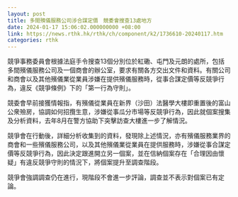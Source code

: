 ```yaml
---
layout: post
title: 多間殯儀服務公司涉合謀定價　競委會搜查13處地方
date: 2024-01-17 15:06:02.000000000 +08:00
link: https://news.rthk.hk/rthk/ch/component/k2/1736610-20240117.htm
categories: rthk
---
```


競爭事務委員會根據法庭手令搜查13個分別位於紅磡、屯門及元朗的處所，包括多間殯儀服務公司及一個商會的辦公室，要求有關各方交出文件和資料。有關公司和商會以及其他殯儀業從業員涉嫌在提供殯儀服務時，從事合謀定價等反競爭行為，違反《競爭條例》下的「第一行為守則」。

競委會早前接獲情報指，有殯儀從業員在新界（沙田）法醫學大樓即重置後的富山公衆殮房，協調如何招攬生意，涉嫌從事瓜分市場等反競爭行為，因此就個案搜集及分析資料，去年8月在警方協助下突擊訪查大樓進一步了解情況。

競爭會在行動後，詳細分析收集到的資料，發現除上述情況，亦有殯儀服務業界的商會和一些殯儀服務公司，以及其他殯儀業從業員在提供服務時，涉嫌從事合謀定價等反競爭行為，因此決定跟進開立另一個案，並在信納個案存在「合理因由懷疑」有違反競爭守則的情況下，將個案提升至調查階段。

競爭會強調調查仍在進行，現階段不會進一步評論，調查並不表示對個案已有定論。
